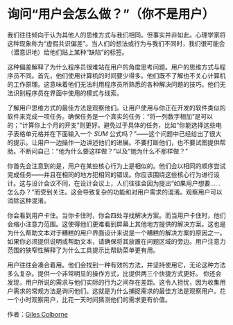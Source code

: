 # 询问“用户会怎么做？”（你不是用户）

我们往往倾向于认为其他人的思维方式与我们相同。但事实并非如此。心理学家将这种现象称为“虚假共识偏差”。当人们的想法或行为与我们不同时，我们很可能会（潜意识地）给他们贴上某种“缺陷”的标签。

这种偏差解释了为什么程序员很难站在用户的角度思考问题。用户的思维方式与程序员不同。首先，他们使用计算机的时间要少得多。他们既不了解也不关心计算机的工作原理。这意味着他们无法利用程序员所熟悉的各种解决问题的技巧。他们无法识别程序员在界面中使用的模式与线索。

了解用户思维方式的最佳方法是观察他们。让用户使用与你正在开发的软件类似的软件来完成一项任务。确保任务是一个真实的任务：“将一列数字相加”是可以的；“计算你上个月的开支”则更好。避免过于具体的任务，比如“你能选择这些电子表格单元格并在下面输入一个 *SUM* 公式吗？”——这个问题中已经给出了很大的提示。让用户一边操作一边讲述他们的进展。不要打断他们，也不要试图提供帮助。不断问自己：“他为什么要这样做？”以及“她为什么不那样做？”

你首先会注意到的是，用户在某些核心行为上是相似的。他们会以相同的顺序尝试完成任务——并且在相同的地方犯相同的错误。你应该围绕这些核心行为进行设计。这与设计会议不同，在设计会议上，人们往往会因为提出“如果用户想要……怎么办？”而受到关注。这会导致复杂的功能和对用户需求的混淆。观察用户可以消除这种混淆。

你会看到用户卡住。当你卡住时，你会四处寻找解决方案。而当用户卡住时，他们会缩小注意力范围。这使得他们更难看到屏幕上其他地方提供的解决方案。这也是为什么帮助文本对于糟糕的用户界面设计来说是一个糟糕的解决方案的原因之一。如果你必须提供说明或帮助文本，请确保将其放置在问题区域的旁边。用户注意力范围的狭窄性解释了为什么工具提示比帮助菜单更有用。

用户往往会凑合着用。他们会找到一种有效的方法，并坚持使用它，无论这种方法多么复杂。提供一个非常明显的操作方式，比提供两三个快捷方式更好。
你还会发现，用户所说的需求与他们实际的行为之间存在差距。这令人担忧，因为收集用户需求的常规方法是询问他们。这就是为什么捕捉需求的最佳方法是观察用户。花一个小时观察用户，比花一天时间猜测他们的需求更有价值。

作者：[Giles Colborne](http://programmer.97things.oreilly.com/wiki/index.php/Giles_Colborne)